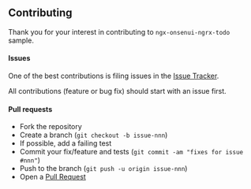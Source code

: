 ## Contributing

Thank you for your interest in contributing to `ngx-onsenui-ngrx-todo` sample.

#### Issues

One of the best contributions is filing issues in the [Issue Tracker][issue-tracker]. 

All contributions (feature or bug fix) should start with an issue first.

#### Pull requests

- Fork the repository
- Create a branch (`git checkout -b issue-nnn`)
- If possible, add a failing test
- Commit your fix/feature and tests (`git commit -am "fixes for issue #nnn"`)
- Push to the branch (`git push -u origin issue-nnn`)
- Open a [Pull Request][pull-request]


[issue-tracker]: https://github.com/puku0x/ngx-onsenui-ngrx-todo/issues
[pull-request]: https://github.com/puku0x/ngx-onsenui-ngrx-todo/pulls
